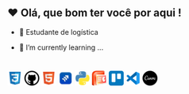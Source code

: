 ## ❤ Olá, que bom ter você por aqui ! 


+ 📕 Estudante de logística
- 🌱 I’m currently learning ...


#
<div>
  <img src = "https://github.com/Mcsalme/Mcsalme/blob/main/Icone%20CSS.png" width="30px"> 
  <img src = "https://github.com/Mcsalme/Mcsalme/blob/main/Icone%20GITHUB.png" width="30px"> 
  <img src = "https://github.com/Mcsalme/Mcsalme/blob/main/Icone%20HTML.png" width="30px"> 
  <img src = "https://github.com/Mcsalme/Mcsalme/blob/main/Icone%20Jira.png" width="30px"> 
  <img src = "https://github.com/Mcsalme/Mcsalme/blob/main/Icone%20PYTHON.png" width="30px"> 
  <img src = "https://github.com/Mcsalme/Mcsalme/blob/main/Icone%20Powe%20BI.png" width="30px"> 
  <img src = "https://github.com/Mcsalme/Mcsalme/blob/main/Icone%20Trello.png" width="30px"> 
  <img src = "https://github.com/Mcsalme/Mcsalme/blob/main/Icone%20VSCODE.png" width="30px"> 
  <img src = "https://github.com/Mcsalme/Mcsalme/blob/main/Icone%20canva.png" width="30px"> 
  
</div>
